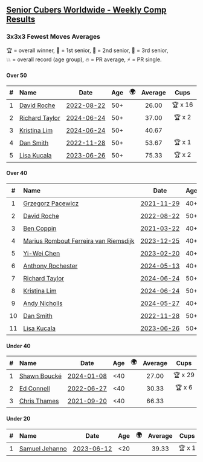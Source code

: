 <style>table {white-space: nowrap;}</style>
<link rel="stylesheet" type="text/css" href="/scw-comp/css/flags.css" />

## [Senior Cubers Worldwide - Weekly Comp Results](/scw-comp/results/)
### 3x3x3 Fewest Moves Averages

<span style="white-space: nowrap;">🏆 = overall winner</span>, <span style="white-space: nowrap;">🥇 = 1st senior</span>, <span style="white-space: nowrap;">🥈 = 2nd senior</span>, <span style="white-space: nowrap;">🥉 = 3rd senior</span>, <span style="white-space: nowrap;">💥 = overall record (age group)</span>, <span style="white-space: nowrap;">🔥 = PR average</span>, <span style="white-space: nowrap;">⚡ = PR single</span>.

#### Over 50

| # | Name | Date | Age | 🌍 | Average | Cups | Medals | Achievements | Solution |
| :--: | :-- | :--: | :--: | :--: | :--: | :--: | :-- | :-- | :-- |
| 1 | [David Roche](../../persons/david_roche/333fm.md) | [2022-08-22](../../results/2022-08-22/333fm.md) | 50+ | <i class="flag flag-AU" /> | 26.00 | 🏆 x 16 | 🥇 x 20, 🥈 x 5, 🥉 x 4 | 💥 x 8, 🔥 x 5, ⚡ x 4 | [Desktop](https://www.facebook.com/events/758758925188582/permalink/764702044594270) / [Mobile](https://m.facebook.com/events/758758925188582?view=permalink&id=764702044594270) |
| 2 | [Richard Taylor](../../persons/richard_taylor/333fm.md) | [2024-06-24](../../results/2024-06-24/333fm.md) | 50+ | <i class="flag flag-GB" /> | 37.00 | 🏆 x 2 | 🥇 x 3, 🥈 x 9, 🥉 x 3 | 🔥 x 6, ⚡ x 3 | [Desktop](https://www.facebook.com/events/1415549492443459/permalink/1417741628890912) / [Mobile](https://m.facebook.com/events/1415549492443459?view=permalink&id=1417741628890912) |
| 3 | [Kristina Lim](../../persons/kristina_lim/333fm.md) | [2024-06-24](../../results/2024-06-24/333fm.md) | 50+ | <i class="flag flag-US" /> | 40.67 |  | 🥈 x 4, 🥉 x 7 | 🔥 x 1, ⚡ x 2 | [Desktop](https://www.facebook.com/events/1415549492443459/permalink/1421316108533464) / [Mobile](https://m.facebook.com/events/1415549492443459?view=permalink&id=1421316108533464) |
| 4 | [Dan Smith](../../persons/dan_smith/333fm.md) | [2022-11-28](../../results/2022-11-28/333fm.md) | 50+ | <i class="flag flag-US" /> | 53.67 | 🏆 x 1 | 🥇 x 1, 🥈 x 1 | 🔥 x 1, ⚡ x 2 | [Desktop](https://www.facebook.com/events/1289578228502698/permalink/1298016164325571) / [Mobile](https://m.facebook.com/events/1289578228502698?view=permalink&id=1298016164325571) |
| 5 | [Lisa Kucala](../../persons/lisa_kucala/333fm.md) | [2023-06-26](../../results/2023-06-26/333fm.md) | 50+ | <i class="flag flag-US" /> | 75.33 | 🏆 x 2 | 🥇 x 2 | 🔥 x 1, ⚡ x 2 | [Desktop](https://www.facebook.com/events/1321118992086970/permalink/1323448645187338) / [Mobile](https://m.facebook.com/events/1321118992086970?view=permalink&id=1323448645187338) |

#### Over 40

| # | Name | Date | Age | 🌍 | Average | Cups | Medals | Achievements | Solution |
| :--: | :-- | :--: | :--: | :--: | :--: | :--: | :-- | :-- | :-- |
| 1 | [Grzegorz Pacewicz](../../persons/grzegorz_pacewicz/333fm.md) | [2021-11-29](../../results/2021-11-29/333fm.md) | 40+ | <i class="flag flag-PL" /> | 25.33 | 🏆 x 17 | 🥇 x 23, 🥈 x 10, 🥉 x 2 | 💥 x 5, 🔥 x 4, ⚡ x 10 | [Desktop](https://www.facebook.com/events/1134079880330044/permalink/1136698750068157) / [Mobile](https://m.facebook.com/events/1134079880330044?view=permalink&id=1136698750068157) |
| 2 | [David Roche](../../persons/david_roche/333fm.md) | [2022-08-22](../../results/2022-08-22/333fm.md) | 50+ | <i class="flag flag-AU" /> | 26.00 | 🏆 x 16 | 🥇 x 20, 🥈 x 5, 🥉 x 4 | 💥 x 8, 🔥 x 5, ⚡ x 4 | [Desktop](https://www.facebook.com/events/758758925188582/permalink/764702044594270) / [Mobile](https://m.facebook.com/events/758758925188582?view=permalink&id=764702044594270) |
| 3 | [Ben Coppin](../../persons/ben_coppin/333fm.md) | [2021-03-22](../../results/2021-03-22/333fm.md) | 40+ | <i class="flag flag-GB" /> | 26.33 | 🏆 x 17 | 🥇 x 26, 🥈 x 14, 🥉 x 6 | 💥 x 1, 🔥 x 2, ⚡ x 4 | [Desktop](https://www.facebook.com/events/3984414398292690/permalink/3993303367403793) / [Mobile](https://m.facebook.com/events/3984414398292690?view=permalink&id=3993303367403793) |
| 4 | [Marius Rombout Ferreira van Riemsdijk](../../persons/marius_rombout_ferreira_van_riemsdijk/333fm.md) | [2023-12-25](../../results/2023-12-25/333fm.md) | 40+ | <i class="flag flag-BR" /> | 28.67 | 🏆 x 21 | 🥇 x 22, 🥈 x 8, 🥉 x 1 | 🔥 x 4, ⚡ x 5 | [Desktop](https://www.facebook.com/events/386360253828261/permalink/391252863339000) / [Mobile](https://m.facebook.com/events/386360253828261?view=permalink&id=391252863339000) |
| 5 | [Yi-Wei Chen](../../persons/yi_wei_chen/333fm.md) | [2023-02-20](../../results/2023-02-20/333fm.md) | 40+ | <i class="flag flag-TW" /> | 30.33 | 🏆 x 9 | 🥇 x 10, 🥈 x 11, 🥉 x 6 | 🔥 x 3, ⚡ x 8 | [Desktop](https://www.facebook.com/events/2855131174624381/permalink/2857282871075878) / [Mobile](https://m.facebook.com/events/2855131174624381?view=permalink&id=2857282871075878) |
| 6 | [Anthony Rochester](../../persons/anthony_rochester/333fm.md) | [2024-05-13](../../results/2024-05-13/333fm.md) | 40+ | <i class="flag flag-AU" /> | 36.00 |  | 🥇 x 1, 🥈 x 5, 🥉 x 3 | 🔥 x 2, ⚡ x 6 | [Desktop](https://www.facebook.com/events/424553657178959/permalink/425455807088744) / [Mobile](https://m.facebook.com/events/424553657178959?view=permalink&id=425455807088744) |
| 7 | [Richard Taylor](../../persons/richard_taylor/333fm.md) | [2024-06-24](../../results/2024-06-24/333fm.md) | 50+ | <i class="flag flag-GB" /> | 37.00 | 🏆 x 2 | 🥇 x 3, 🥈 x 9, 🥉 x 3 | 🔥 x 6, ⚡ x 3 | [Desktop](https://www.facebook.com/events/1415549492443459/permalink/1417741628890912) / [Mobile](https://m.facebook.com/events/1415549492443459?view=permalink&id=1417741628890912) |
| 8 | [Kristina Lim](../../persons/kristina_lim/333fm.md) | [2024-06-24](../../results/2024-06-24/333fm.md) | 50+ | <i class="flag flag-US" /> | 40.67 |  | 🥈 x 4, 🥉 x 7 | 🔥 x 1, ⚡ x 2 | [Desktop](https://www.facebook.com/events/1415549492443459/permalink/1421316108533464) / [Mobile](https://m.facebook.com/events/1415549492443459?view=permalink&id=1421316108533464) |
| 9 | [Andy Nicholls](../../persons/andy_nicholls/333fm.md) | [2024-05-27](../../results/2024-05-27/333fm.md) | 40+ | <i class="flag flag-GB" /> | 45.00 |  | 🥈 x 4, 🥉 x 4 | 🔥 x 2, ⚡ x 2 | [Desktop](https://www.facebook.com/events/1122138365677115/permalink/1124964752061143) / [Mobile](https://m.facebook.com/events/1122138365677115?view=permalink&id=1124964752061143) |
| 10 | [Dan Smith](../../persons/dan_smith/333fm.md) | [2022-11-28](../../results/2022-11-28/333fm.md) | 50+ | <i class="flag flag-US" /> | 53.67 | 🏆 x 1 | 🥇 x 1, 🥈 x 1 | 🔥 x 1, ⚡ x 2 | [Desktop](https://www.facebook.com/events/1289578228502698/permalink/1298016164325571) / [Mobile](https://m.facebook.com/events/1289578228502698?view=permalink&id=1298016164325571) |
| 11 | [Lisa Kucala](../../persons/lisa_kucala/333fm.md) | [2023-06-26](../../results/2023-06-26/333fm.md) | 50+ | <i class="flag flag-US" /> | 75.33 | 🏆 x 2 | 🥇 x 2 | 🔥 x 1, ⚡ x 2 | [Desktop](https://www.facebook.com/events/1321118992086970/permalink/1323448645187338) / [Mobile](https://m.facebook.com/events/1321118992086970?view=permalink&id=1323448645187338) |

#### Under 40

| # | Name | Date | Age | 🌍 | Average | Cups | Medals | Achievements | Solution |
| :--: | :-- | :--: | :--: | :--: | :--: | :--: | :-- | :-- | :-- |
| 1 | [Shawn Boucké](../../persons/shawn_boucke/333fm.md) | [2024-01-08](../../results/2024-01-08/333fm.md) | <40 | <i class="flag flag-US" /> | 27.00 | 🏆 x 29 |  | 💥 x 1, 🔥 x 3, ⚡ x 8 | [Desktop](https://www.facebook.com/events/1863505057415574/permalink/1865347153898031) / [Mobile](https://m.facebook.com/events/1863505057415574?view=permalink&id=1865347153898031) |
| 2 | [Ed Connell](../../persons/ed_connell/333fm.md) | [2022-06-27](../../results/2022-06-27/333fm.md) | <40 | <i class="flag flag-IE" /> | 30.33 | 🏆 x 6 |  | 🔥 x 1, ⚡ x 5 | [Desktop](https://www.facebook.com/events/1888546438002221/permalink/1895097837347081) / [Mobile](https://m.facebook.com/events/1888546438002221?view=permalink&id=1895097837347081) |
| 3 | [Chris Thames](../../persons/chris_thames/333fm.md) | [2021-09-20](../../results/2021-09-20/333fm.md) | <40 | <i class="flag flag-US" /> | 66.33 |  |  | 🔥 x 1, ⚡ x 4 | [Desktop](https://www.facebook.com/events/209362497846754/permalink/214053557377648) / [Mobile](https://m.facebook.com/events/209362497846754?view=permalink&id=214053557377648) |

#### Under 20

| # | Name | Date | Age | 🌍 | Average | Cups | Medals | Achievements | Solution |
| :--: | :-- | :--: | :--: | :--: | :--: | :--: | :-- | :-- | :-- |
| 1 | [Samuel Jehanno](../../persons/samuel_jehanno/333fm.md) | [2023-06-12](../../results/2023-06-12/333fm.md) | <20 | <i class="flag flag-FR" /> | 39.33 | 🏆 x 1 |  | 🔥 x 1, ⚡ x 1 | [Desktop](https://www.facebook.com/events/1707078883062009/permalink/1715344478902116) / [Mobile](https://m.facebook.com/events/1707078883062009?view=permalink&id=1715344478902116) |


<!-- Global site tag (gtag.js) - Google Analytics -->
<script async src="https://www.googletagmanager.com/gtag/js?id=UA-86348435-3"></script>
<script>window.dataLayer = window.dataLayer || []; function gtag() {dataLayer.push(arguments);} gtag('js', new Date()); gtag('config', 'UA-86348435-3');</script>
